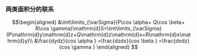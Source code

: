 ### 两类面积分的联系
$$\begin{aligned}
&\iint\limits_{\varSigma}(P\cos \alpha+ Q\cos \beta+ R\cos \gamma)\mathrm{d}S=\iint\limits_{\varSigma}(P\mathrm{d}y\mathrm{d}z+Q\mathrm{d}z\mathrm{d}x+R\mathrm{d}x\mathrm{d}y)\\
&\frac{dydz}{cos \alpha } =\frac{dzdx}{cos \beta } =\frac{dxdz}{cos \gamma }
\end{aligned} $$
